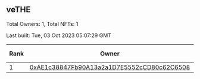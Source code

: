 ## veTHE

Total Owners: 1, Total NFTs: 1

Last built: Tue, 03 Oct 2023 05:07:29 GMT

| Rank | Owner | Voting Power | Influence | NFTs Id |
| --- | --- | --- | --- | --- |
  | 1 | [0xAE1c38847Fb90A13a2a1D7E5552cCD80c62C6508](https://debank.com/profile/0xAE1c38847Fb90A13a2a1D7E5552cCD80c62C6508?chain=bsc) | 2,735,185.288 | 3.56566% | 1 |